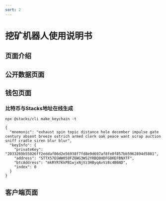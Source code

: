 ```yaml
---
sort: 2
---
```



# 挖矿机器人使用说明书

## 页面介绍


## 公开数据页面



## 钱包页面

### 比特币与Stacks地址在线生成

``` 
npx @stacks/cli make_keychain -t
```

```
{
  "mnemonic": "exhaust spin topic distance hole december impulse gate century absent breeze ostrich armed clerk oak peace want scrap auction sniff cradle siren blur blur",
  "keyInfo": {
    "privateKey": "2033269b55026ff2eddaf06d2e56938f7fd8e9d697af8fe0f857bb5962894d5801",
    "address": "STTX57EGWW058FZ6WG3WS2YRBQ8HDFGBKEFBNXTF",
    "btcAddress": "mkRYR7KkPB1wjxNjVz3HByqAvVz8c4B6ND",
    "index": 0
  }
}
```

## 客户端页面
